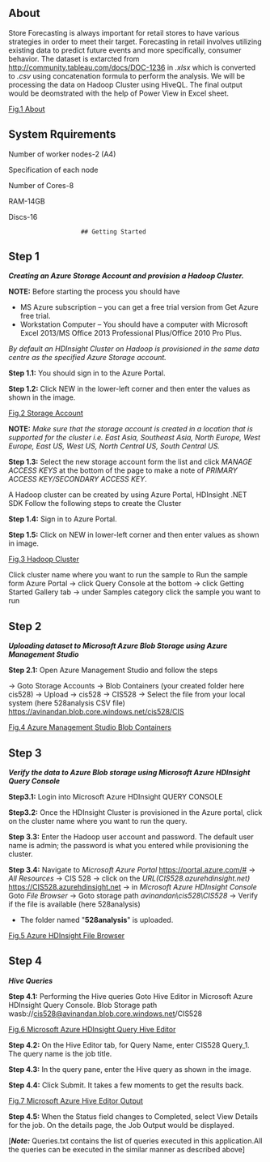 ## About
Store Forecasting is always important for retail stores to have various strategies in order to meet their target. Forecasting in retail involves utilizing existing data to predict future events and more specifically, consumer behavior. The dataset is extarcted from http://community.tableau.com/docs/DOC-1236 in _.xlsx_ which is converted to _.csv_ using concatenation formula to perform the analysis. We will be processing the data on Hadoop Cluster using HiveQL. The final output would be deomstrated with the help of Power View in Excel sheet.

[Fig.1 About](https://github.com/avimuks/Project-528/blob/master/images/About.JPG)

## System Rquirements
Number of worker nodes-2 (A4)

Specification of each node

Number of Cores-8

RAM-14GB

Discs-16

						## Getting Started


## Step 1

_**Creating an Azure Storage Account and provision a Hadoop Cluster.**_


**NOTE:** Before starting the process you should have
- MS Azure subscription – you can get a free trial version from Get Azure free trial.
- Workstation Computer – You should have a computer with Microsoft Excel 2013/MS Office 2013 Professional Plus/Office 2010 Pro Plus.

_By default an HDInsight Cluster on Hadoop is provisioned in the same data centre as the specified Azure Storage account._ 

**Step 1.1:** You should sign in to the Azure Portal.

**Step 1.2:** Click NEW in the lower-left corner and then enter the values as shown in the image.

[Fig.2 Storage Account](https://github.com/avimuks/Project-528/blob/master/images/storage%20account.jpg)

**NOTE:** _Make sure that the storage account is created in a location that is supported for the cluster i.e. East Asia, Southeast Asia, North Europe, West Europe, East US, West US, North Central US, South Central US._

**Step 1.3:** Select the new storage account form the list and click _MANAGE ACCESS KEYS_ at the bottom of the page to make a note of _PRIMARY ACCESS KEY/SECONDARY ACCESS KEY_.

A Hadoop cluster can be created by using Azure Portal, HDInsight .NET SDK Follow the following steps to create the Cluster

**Step 1.4:** Sign in to Azure Portal.

**Step 1.5:** Click on NEW in lower-left corner and then enter values as shown in image.

[Fig.3 Hadoop Cluster](https://github.com/avimuks/Project-528/blob/master/images/hadoop%20cluster.jpg)

Click cluster name where you want to run the sample to Run the sample form Azure Portal
-> click Query Console at the bottom -> click Getting Started Gallery tab -> under Samples category click the sample you want to run

## Step 2

_**Uploading dataset to Microsoft Azure Blob Storage using Azure Management Studio**_

**Step 2.1:**  Open Azure Management Studio and follow the steps

-> Goto Storage Accounts -> Blob Containers (your created folder here cis528) -> Upload -> cis528 -> CIS528 -> Select the file from your local system (here 528analysis CSV file) 
	https://avinandan.blob.core.windows.net/cis528/CIS 
    
[Fig.4 Azure Management Studio Blob Containers](https://github.com/avimuks/Project-528/blob/master/images/azure%20management%20blob%20containers.jpg)


## Step 3

_**Verify the data to Azure Blob storage using Microsoft Azure HDInsight Query Console**_

**Step3.1:** Login into Microsoft Azure HDInsight QUERY CONSOLE

**Step3.2:** Once the HDInsight Cluster is provisioned in the Azure portal, click on the cluster name where you want to run the query.

**Step 3.3:** Enter the Hadoop user account and password. The default user name is admin; the password is what you entered while provisioning the cluster. 

**Step 3.4:** Navigate to _Microsoft Azure Portal_ https://portal.azure.com/# -> _All Resources_ -> CIS 528 -> click on the _URL(CIS528.azurehdinsight.net)_ https://CIS528.azurehdinsight.net -> in _Microsoft Azure HDInsight Console_ Goto _File Browser_ -> Goto storage path _avinandan\cis528\CIS528_ -> Verify if the file is available (here 528analysis)

- The folder named "**528analysis**" is uploaded. 

[Fig.5 Azure HDInsight File Browser](https://github.com/avimuks/Project-528/blob/master/images/azure%20HDInsight%20file%20browser.jpg)

## Step 4

_**Hive Queries**_

**Step 4.1:** Performing the Hive queries Goto Hive Editor in Microsoft Azure HDInsight Query Console.
Blob Storage path wasb://cis528@avinandan.blob.core.windows.net/CIS528

[Fig.6 Microsoft Azure HDInsight Query Hive Editor](https://github.com/avimuks/Project-528/blob/master/images/azure%20HDInsight%20query%20hive%20editor.jpg)


**Step 4.2:** On the Hive Editor tab, for Query Name, enter CIS528 Query_1. The query name is the job title.

**Step 4.3:** In the query pane, enter the Hive query as shown in the image.

**Step 4.4:** Click Submit. It takes a few moments to get the results back.

[Fig.7  Microsoft Azure Hive Editor Output](https://github.com/avimuks/Project-528/blob/master/images/azure%20HDInsight%20query%20hive%20editor%20output.jpg)

**Step 4.5:** When the Status field changes to Completed, select View Details for the job. On the details page, the Job Output would be displayed.

[_**Note:**_ Queries.txt contains the list of queries executed in this application.All the queries can be executed in the similar manner as described above]
















   







